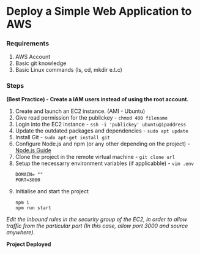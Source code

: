 # Deploy a Simple Web Application to AWS

### Requirements
1. AWS Account
2. Basic git knowledge
3. Basic Linux commands (ls, cd, mkdir e.t.c)

### Steps
**(Best Practice) - Create a IAM users instead of using the root account.**
1. Create and launch an EC2 instance. (AMI - Ubuntu)
2. Give read permission for the publickey - `chmod 400 filename`
3. Login into the EC2 instance - `ssh -i 'publickey' ubuntu@ipaddress`
4. Update the outdated packages and dependencies - `sudo apt update`
5. Install Git - `sudo apt-get install git`
4. Configure Node.js and npm (or any other depending on the project) - [Node.js Guide](https://www.digitalocean.com/community/tutorials/how-to-install-node-js-on-ubuntu-22-04)
5. Clone the project in the remote virtual machine - `git clone url`
6. Setup the necessarry environment variables (if applicabble) - `vim .env`
	```
	DOMAIN= ""
	PORT=3000
	```
7. Initialise and start the project
	```
	npm i
	npm run start
	```
*Edit the inbound rules in the security group of the EC2, in order to allow traffic from the particular port (In this case, allow port 3000 and source anywhere).*

**Project Deployed**
